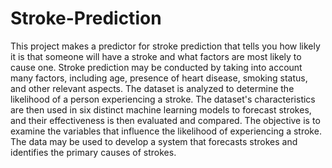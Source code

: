 # Stroke-Prediction

This project makes a predictor for stroke prediction that tells you how likely it is that someone will have a stroke and what factors are most likely to cause one. Stroke prediction may be conducted by taking into account many factors, including age, presence of heart disease, smoking status, and other relevant aspects. The dataset is analyzed to determine the likelihood of a person experiencing a stroke. The dataset's characteristics are then used in six distinct machine learning models to forecast strokes, and their effectiveness is then evaluated and compared. The objective is to examine the variables that influence the likelihood of experiencing a stroke. The data may be used to develop a system that forecasts strokes and identifies the primary causes of strokes.
